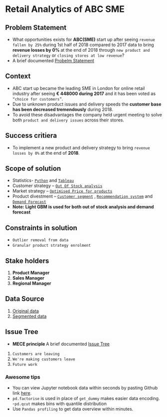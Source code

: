 # Retail Analytics of ABC SME

## Problem Statement 
- What opportunities exists for <b>ABC(SME)</b> start up after seeing `revenue fallen by 25%` during 1st half of 2018 compared to 2017 data to bring <b>revenue losses by 0% </b> at the end of 2018 through `new product and delivery strategy` or `closing stores at low revenue`? 
- A brief documented [Probelm Statement](https://github.com/monisha-anila/Springboard-India/blob/master/Capstone%202/Capstone%202%20PS%5BMonisha%20Anila%5D.pdf)

## Context
- ABC start up became the leading SME in London for online retail industry after seeing  <b>€ 448000 during 2017</b> and it has been voted as `“choice for customers”`.
- Due to unknown product issues and delivery speeds the <b>customer base has been decreased tremendously</b> during 2018.
- To avoid these disadvantages the company held urgent meeting to solve both `product and delivery issues` across their stores. 

## Success critiera 
- To implement a new product and delivery strategy to bring `revenue losses by 0%` at the end of <b>2018</b>. 

## Scope of solution 
- Statistics- [`Python`](https://github.com/monisha-anila/Springboard-India/blob/master/Capstone%202/Statistics.ipynb) and [`Tableau`](https://public.tableau.com/profile/monisha.anila#!/vizhome/RetailAnalytics_15972219055200/Final)
- Customer strategy – [`Out Of Stock analysis`](https://github.com/monisha-anila/Springboard-India/blob/master/Capstone%202/Demand%20Forecast.ipynb)
- Market strategy – [`Optimised Price for products`](https://github.com/monisha-anila/Springboard-India/blob/master/Capstone%202/Optimised%20Price.ipynb)
- Product divestment – [`Customer segment`](https://github.com/monisha-anila/Springboard-India/blob/master/Capstone%202/Customer%20Segmentation.ipynb) , [`Recommendation system`](https://github.com/monisha-anila/Springboard-India/blob/master/Capstone%202/Market%20Basket%20Analysis.ipynb) and [`Demand Forecast`](https://github.com/monisha-anila/Springboard-India/blob/master/Capstone%202/Demand%20Forecast.ipynb)
- <b> Note: Light GBM is used for both out of stock analysis and demand forecast </b>

## Constraints in solution 
- `Outlier removal from data` 
- `Granular product strategy enrolment`

## Stake holders
1. <b>Product Manager </b>
2. <b>Sales Manager </b>
3. <b>Regional Manager </b>

## Data Source 
1. [Original data](https://github.com/monisha-anila/Springboard-India/blob/master/Capstone%202/Data.csv)
2. [Segmented data](https://github.com/monisha-anila/Springboard-India/blob/master/Capstone%202/Segmentdata.csv)

## Issue Tree 
- <b>MECE principle </b> A brief documented [Issue Tree](https://github.com/monisha-anila/Springboard-India/blob/master/Capstone%202/Capstone%202%20IT%5BMonisha%20Anila%5D.pdf)
1. `Customers are leaving`
2. `We're making customers leave`
3. `Future work`

### Awesome tips
- You can view Jupyter notebook data within seconds by pasting Github link [here](https://nbviewer.jupyter.org/). 
- `pd.factorise` is used in place of `get_dummy` makes easier data encoding.
-`pd.qcut` makes bins with quantile distribution
- Use `Pandas profiling` to get data overview within minutes.
